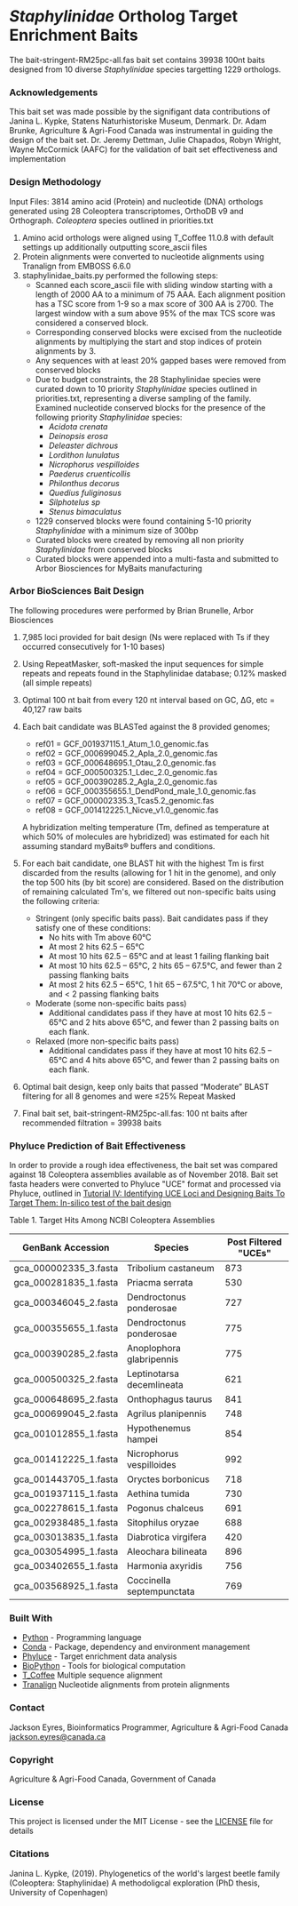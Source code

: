 # *Staphylinidae* Ortholog Target Enrichment Baits

The bait-stringent-RM25pc-all.fas bait set contains 39938 100nt baits designed from 10 diverse *Staphylinidae* species targetting 1229 orthologs.  

### Acknowledgements ###
This bait set was made possible by the signifigant data contributions of Janina L. Kypke, Statens Naturhistoriske Museum, Denmark. 
Dr. Adam Brunke, Agriculture & Agri-Food Canada was instrumental in guiding the design of the bait set. 
Dr. Jeremy Dettman, Julie Chapados, Robyn Wright, Wayne McCormick (AAFC) for the validation of bait set effectiveness and implementation

### Design Methodology
Input Files: 3814 amino acid (Protein) and nucleotide (DNA) orthologs generated using 28 Coleoptera transcriptomes, OrthoDB v9 and Orthograph. *Coleoptera* species outlined in priorities.txt
1) Amino acid orthologs were aligned using T_Coffee 11.0.8 with default settings up additionally outputting score_ascii files
2) Protein alignments were converted to nucleotide alignments using Tranalign from EMBOSS 6.6.0
3) staphylinidae_baits.py performed the following steps:
    * Scanned each score_ascii file with sliding window starting with a length of 2000 AA to a minimum of 75 AAA. 
    Each alignment position has a TSC score from 1-9 so a max score of 300 AA is 2700. The largest window with a sum above 95% of the max TCS score was considered a conserved block.
    * Corresponding conserved blocks were excised from the nucleotide alignments by multiplying the start and stop indices of protein alignments by 3. 
    * Any sequences with at least 20% gapped bases were removed from conserved blocks
    * Due to budget constraints, the 28 Staphylinidae species were curated down to 10 priority *Staphylinidae* species outlined in priorities.txt, representing a diverse sampling of the family. Examined nucleotide conserved blocks for the presence of the following priority *Staphylinidae* species:
        * *Acidota crenata*
        * *Deinopsis erosa*
        * *Deleaster dichrous*
        * *Lordithon lunulatus*
        * *Nicrophorus vespilloides*
        * *Paederus cruenticollis*
        * *Philonthus decorus*
        * *Quedius fuliginosus*
        * *Silphotelus sp*
        * *Stenus bimaculatus*
    * 1229 conserved blocks were found containing 5-10 priority *Staphylinidae* with a minimum size of 300bp
    * Curated blocks were created by removing all non priority *Staphylinidae* from conserved blocks
    * Curated blocks were appended into a multi-fasta and submitted to Arbor Biosciences for MyBaits manufacturing


### Arbor BioSciences Bait Design
The following procedures were performed by Brian Brunelle, Arbor Biosciences
1) 7,985 loci provided for bait design (Ns were replaced with Ts if they occurred consecutively for
1-10 bases)
2) Using RepeatMasker, soft-masked the input sequences for simple repeats and repeats found in
the Staphylinidae database; 0.12% masked (all simple repeats)
3) Optimal 100 nt bait from every 120 nt interval based on GC, ΔG, etc = 40,127 raw baits
4) Each bait candidate was BLASTed against the 8 provided genomes;
    * ref01 = GCF_001937115.1_Atum_1.0_genomic.fas
    * ref02 = GCF_000699045.2_Apla_2.0_genomic.fas
    * ref03 = GCF_000648695.1_Otau_2.0_genomic.fas
    * ref04 = GCF_000500325.1_Ldec_2.0_genomic.fas
    * ref05 = GCF_000390285.2_Agla_2.0_genomic.fas
    * ref06 = GCF_000355655.1_DendPond_male_1.0_genomic.fas
    * ref07 = GCF_000002335.3_Tcas5.2_genomic.fas
    * ref08 = GCF_001412225.1_Nicve_v1.0_genomic.fas 
     
    A hybridization melting temperature (Tm, defined as temperature at which 50% of molecules are hybridized) was estimated for each hit assuming standard myBaits® buffers and conditions.

5) For each bait candidate, one BLAST hit with the highest Tm is first discarded from the results
(allowing for 1 hit in the genome), and only the top 500 hits (by bit score) are considered. Based
on the distribution of remaining calculated Tm's, we filtered out non-specific baits using the
following criteria:
    * Stringent (only specific baits pass). Bait candidates pass if they satisfy one of these conditions:
        - No hits with Tm above 60°C
        - At most 2 hits 62.5 – 65°C
        - At most 10 hits 62.5 – 65°C and at least 1 failing flanking bait
        - At most 10 hits 62.5 – 65°C, 2 hits 65 – 67.5°C, and fewer than 2 passing flanking baits
        - At most 2 hits 62.5 – 65°C, 1 hit 65 – 67.5°C, 1 hit 70°C or above, and < 2 passing flanking baits
    * Moderate (some non-specific baits pass)
        - Additional candidates pass if they have at most 10 hits 62.5 – 65°C and 2 hits above 65°C, and fewer than 2 passing baits on each flank.
    * Relaxed (more non-specific baits pass)
        - Additional candidates pass if they have at most 10 hits 62.5 – 65°C and 4 hits above 65°C, and fewer than 2
passing baits on each flank.

6) Optimal bait design, keep only baits that passed “Moderate” BLAST filtering for all 8 genomes and were ≤25% Repeat
Masked

7) Final bait set, bait-stringent-RM25pc-all.fas: 100 nt baits after recommended filtration
= 39938 baits

### Phyluce Prediction of Bait Effectiveness
In order to provide a rough idea effectiveness, the bait set was compared against 18 Coleoptera assemblies available as of November 2018.
Bait set fasta headers were converted to Phyluce "UCE" format and processed via Phyluce, outlined in [Tutorial IV: Identifying UCE Loci and Designing Baits To Target Them: In-silico test of the bait design](https://phyluce.readthedocs.io/en/latest/tutorial-four.html#in-silico-test-of-the-bait-design)

Table 1. Target Hits Among NCBI Coleoptera Assemblies

| GenBank Accession     | Species                   | Post Filtered "UCEs" |
|-----------------------|---------------------------|----------------------|
| gca_000002335_3.fasta | Tribolium castaneum       | 873                  |
| gca_000281835_1.fasta | Priacma serrata           | 530                  |
| gca_000346045_2.fasta | Dendroctonus ponderosae   | 727                  |
| gca_000355655_1.fasta | Dendroctonus ponderosae   | 775                  |
| gca_000390285_2.fasta | Anoplophora glabripennis  | 775                  |
| gca_000500325_2.fasta | Leptinotarsa decemlineata | 621                  |
| gca_000648695_2.fasta | Onthophagus taurus        | 841                  |
| gca_000699045_2.fasta | Agrilus planipennis       | 748                  |
| gca_001012855_1.fasta | Hypothenemus hampei       | 854                  |
| gca_001412225_1.fasta | Nicrophorus vespilloides  | 992                  |
| gca_001443705_1.fasta | Oryctes borbonicus        | 718                  |
| gca_001937115_1.fasta | Aethina tumida            | 730                  |
| gca_002278615_1.fasta | Pogonus chalceus          | 691                  |
| gca_002938485_1.fasta | Sitophilus oryzae         | 688                  |
| gca_003013835_1.fasta | Diabrotica virgifera      | 420                  |
| gca_003054995_1.fasta | Aleochara bilineata       | 896                  |
| gca_003402655_1.fasta | Harmonia axyridis         | 756                  |
| gca_003568925_1.fasta | Coccinella septempunctata | 769                  |

### Built With

* [Python](https://www.python.org/doc/) - Programming language
* [Conda](https://conda.io/docs/index.html) - Package, dependency and environment management
* [Phyluce](https://phyluce.readthedocs.io/en/latest/index.html) - Target enrichment data analysis
* [BioPython](https://biopython.org/) - Tools for biological computation
* [T_Coffee](http://www.tcoffee.org/Projects/tcoffee/) Multiple sequence alignment
* [Tranalign](http://emboss.sourceforge.net/apps/release/6.6/emboss/apps/tranalign.html) Nucleotide alignments from protein alignments

### Contact
Jackson Eyres, Bioinformatics Programmer, Agriculture & Agri-Food Canada  
jackson.eyres@canada.ca

### Copyright
Agriculture & Agri-Food Canada, Government of Canada

### License

This project is licensed under the MIT License - see the [LICENSE](LICENSE) file for details

### Citations

Janina L. Kypke, (2019). Phylogenetics of the world's largest beetle family (Coleoptera: Staphylinidae) A methodoligcal exploration (PhD thesis, University of Copenhagen)